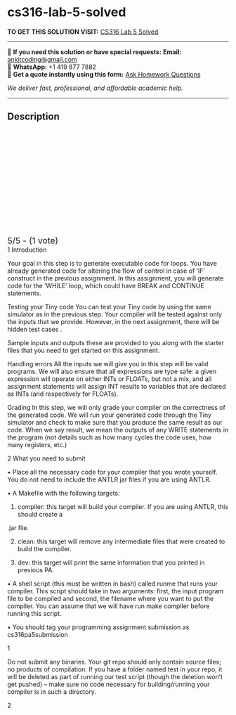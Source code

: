 # cs316-lab-5-solved
**TO GET THIS SOLUTION VISIT:** [CS316 Lab 5 Solved](https://www.ankitcodinghub.com/product/cs316-compilers-lab-solved-10/)


---

📩 **If you need this solution or have special requests:** **Email:** ankitcoding@gmail.com  
📱 **WhatsApp:** +1 419 877 7882  
📄 **Get a quote instantly using this form:** [Ask Homework Questions](https://www.ankitcodinghub.com/services/ask-homework-questions/)

*We deliver fast, professional, and affordable academic help.*

---

<h2>Description</h2>



<div class="kk-star-ratings kksr-auto kksr-align-center kksr-valign-top" data-payload="{&quot;align&quot;:&quot;center&quot;,&quot;id&quot;:&quot;126897&quot;,&quot;slug&quot;:&quot;default&quot;,&quot;valign&quot;:&quot;top&quot;,&quot;ignore&quot;:&quot;&quot;,&quot;reference&quot;:&quot;auto&quot;,&quot;class&quot;:&quot;&quot;,&quot;count&quot;:&quot;1&quot;,&quot;legendonly&quot;:&quot;&quot;,&quot;readonly&quot;:&quot;&quot;,&quot;score&quot;:&quot;5&quot;,&quot;starsonly&quot;:&quot;&quot;,&quot;best&quot;:&quot;5&quot;,&quot;gap&quot;:&quot;4&quot;,&quot;greet&quot;:&quot;Rate this product&quot;,&quot;legend&quot;:&quot;5\/5 - (1 vote)&quot;,&quot;size&quot;:&quot;24&quot;,&quot;title&quot;:&quot;CS316 Lab 5 Solved&quot;,&quot;width&quot;:&quot;138&quot;,&quot;_legend&quot;:&quot;{score}\/{best} - ({count} {votes})&quot;,&quot;font_factor&quot;:&quot;1.25&quot;}">

<div class="kksr-stars">

<div class="kksr-stars-inactive">
            <div class="kksr-star" data-star="1" style="padding-right: 4px">


<div class="kksr-icon" style="width: 24px; height: 24px;"></div>
        </div>
            <div class="kksr-star" data-star="2" style="padding-right: 4px">


<div class="kksr-icon" style="width: 24px; height: 24px;"></div>
        </div>
            <div class="kksr-star" data-star="3" style="padding-right: 4px">


<div class="kksr-icon" style="width: 24px; height: 24px;"></div>
        </div>
            <div class="kksr-star" data-star="4" style="padding-right: 4px">


<div class="kksr-icon" style="width: 24px; height: 24px;"></div>
        </div>
            <div class="kksr-star" data-star="5" style="padding-right: 4px">


<div class="kksr-icon" style="width: 24px; height: 24px;"></div>
        </div>
    </div>

<div class="kksr-stars-active" style="width: 138px;">
            <div class="kksr-star" style="padding-right: 4px">


<div class="kksr-icon" style="width: 24px; height: 24px;"></div>
        </div>
            <div class="kksr-star" style="padding-right: 4px">


<div class="kksr-icon" style="width: 24px; height: 24px;"></div>
        </div>
            <div class="kksr-star" style="padding-right: 4px">


<div class="kksr-icon" style="width: 24px; height: 24px;"></div>
        </div>
            <div class="kksr-star" style="padding-right: 4px">


<div class="kksr-icon" style="width: 24px; height: 24px;"></div>
        </div>
            <div class="kksr-star" style="padding-right: 4px">


<div class="kksr-icon" style="width: 24px; height: 24px;"></div>
        </div>
    </div>
</div>


<div class="kksr-legend" style="font-size: 19.2px;">
            5/5 - (1 vote)    </div>
    </div>
1 Introduction

Your goal in this step is to generate executable code for loops. You have already generated code for altering the flow of control in case of ’IF’ construct in the previous assignment. In this assignment, you will generate code for the ’WHILE’ loop, which could have BREAK and CONTINUE statements.

Testing your Tiny code You can test your Tiny code by using the same simulator as in the previous step. Your compiler will be tested against only the inputs that we provide. However, in the next assignment, there will be hidden test cases .

Sample inputs and outputs these are provided to you along with the starter files that you need to get started on this assignment.

Handling errors All the inputs we will give you in this step will be valid programs. We will also ensure that all expressions are type safe: a given expression will operate on either INTs or FLOATs, but not a mix, and all assignment statements will assign INT results to variables that are declared as INTs (and respectively for FLOATs).

Grading In this step, we will only grade your compiler on the correctness of the generated code. We will run your generated code through the Tiny simulator and check to make sure that you produce the same result as our code. When we say result, we mean the outputs of any WRITE statements in the program (not details such as how many cycles the code uses, how many registers, etc.)

2 What you need to submit

• Place all the necessary code for your compiler that you wrote yourself. You do not need to include the ANTLR jar files if you are using ANTLR.

• A Makefile with the following targets:

1. compiler: this target will build your compiler. If you are using ANTLR, this should create a

.jar file.

2. clean: this target will remove any intermediate files that were created to build the compiler.

3. dev: this target will print the same information that you printed in previous PA.

• A shell script (this must be written in bash) called runme that runs your compiler. This script should take in two arguments: first, the input program file to be compiled and second, the filename where you want to put the compiler. You can assume that we will have run make compiler before running this script.

• You should tag your programming assignment submission as cs316pa5submission

1

Do not submit any binaries. Your git repo should only contain source files; no products of compilation. If you have a folder named test in your repo, it will be deleted as part of running our test script (though the deletion won’t get pushed) – make sure no code necessary for building/running your compiler is in such a directory.

2
